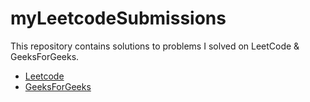 # myLeetcodeSubmissions
This repository contains solutions to problems I solved on LeetCode &amp; GeeksForGeeks.  

* [Leetcode](https://leetcode.com/kaustubhNatuskar/)  
* [GeeksForGeeks](https://auth.geeksforgeeks.org/user/kaustubh_natuskar/practice/)
